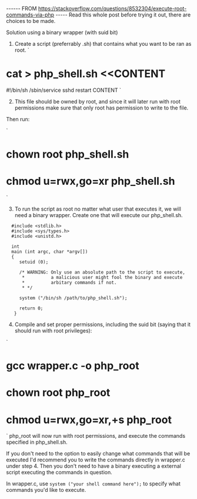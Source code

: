 ------ FROM https://stackoverflow.com/questions/8532304/execute-root-commands-via-php -----
Read this whole post before trying it out, there are choices to be made.

Solution using a binary wrapper (with suid bit)
1) Create a script (preferrably .sh) that contains what you want to be ran as root.
`
# cat > php_shell.sh <<CONTENT
  #!/bin/sh
  /sbin/service sshd restart
CONTENT
`

2) This file should be owned by root, and since it will later run with root permissions make sure that only root has permission to write to the file.

Then run:

`
# chown root php_shell.sh
# chmod u=rwx,go=xr php_shell.sh
`

3) To run the script as root no matter what user that executes it, we will need a binary wrapper. Create one that will execute our php_shell.sh.

```
  #include <stdlib.h>
  #include <sys/types.h>
  #include <unistd.h>

  int
  main (int argc, char *argv[])
  {
     setuid (0);

     /* WARNING: Only use an absolute path to the script to execute,
      *          a malicious user might fool the binary and execute
      *          arbitary commands if not.
      * */

     system ("/bin/sh /path/to/php_shell.sh");

     return 0;
   }

```

4) Compile and set proper permissions, including the suid bit (saying that it should run with root privileges):

`
# gcc wrapper.c -o php_root
# chown root php_root
# chmod u=rwx,go=xr,+s php_root
`
php_root will now run with root permissions, and execute the commands specified in php_shell.sh.


If you don't need to the option to easily change what commands that will be executed I'd recommend you to write the commands directly in wrapper.c under step 4. Then you don't need to have a binary executing a external script executing the commands in question.

In wrapper.c, use `system ("your shell command here");` to specify what commands you'd like to execute.

